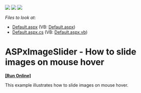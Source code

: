 <!-- default badges list -->
![](https://img.shields.io/endpoint?url=https://codecentral.devexpress.com/api/v1/VersionRange/128554798/14.1.9%2B)
[![](https://img.shields.io/badge/Open_in_DevExpress_Support_Center-FF7200?style=flat-square&logo=DevExpress&logoColor=white)](https://supportcenter.devexpress.com/ticket/details/T227001)
[![](https://img.shields.io/badge/📖_How_to_use_DevExpress_Examples-e9f6fc?style=flat-square)](https://docs.devexpress.com/GeneralInformation/403183)
<!-- default badges end -->
<!-- default file list -->
*Files to look at*:

* [Default.aspx](./CS/Default.aspx) (VB: [Default.aspx](./VB/Default.aspx))
* [Default.aspx.cs](./CS/Default.aspx.cs) (VB: [Default.aspx.vb](./VB/Default.aspx.vb))
<!-- default file list end -->
# ASPxImageSlider - How to slide images on mouse hover
<!-- run online -->
**[[Run Online]](https://codecentral.devexpress.com/t227001/)**
<!-- run online end -->


This example illustrates how to slide images on mouse hover.

<br/>



